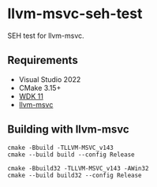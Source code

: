 # llvm-msvc-seh-test
SEH test for llvm-msvc.

## Requirements

- Visual Studio 2022
- CMake 3.15+
- [WDK 11](https://learn.microsoft.com/en-us/windows-hardware/drivers/download-the-wdk)
- [llvm-msvc](https://github.com/NewWorldComingSoon/llvm-msvc-build/releases)

## Building with llvm-msvc

```
cmake -Bbuild -TLLVM-MSVC_v143
cmake --build build --config Release
```
```
cmake -Bbuild32 -TLLVM-MSVC_v143 -AWin32
cmake --build build32 --config Release
```

